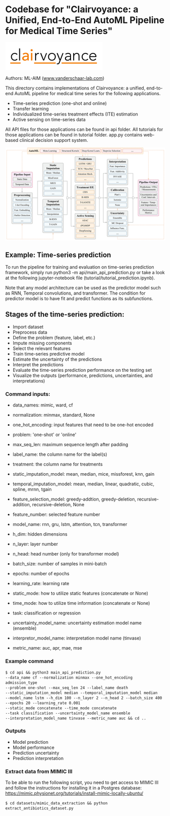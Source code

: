 # Codebase for "Clairvoyance: a Unified, End-to-End AutoML Pipeline for Medical Time Series"

![Clairvoyance Logo](tutorial/figure/clairvoyance_logo.png)

Authors: ML-AIM (www.vanderschaar-lab.com)

This directory contains implementations of Clairvoyance: a unified, end-to-end AutoML 
pipeline for medical time series for the following applications.

-   Time-series prediction (one-shot and online)
-   Transfer learning
-   Individualized time-series treatment effects (ITE) estimation
-   Active sensing on time-series data

All API files for those applications can be found in api folder. 
All tutorials for those applications can be found in tutorial folder.
app.py contains web-based clinical decision support system.

![Block diagram of Clairvoyance](tutorial/figure/clairvoyance_block.png)

## Example: Time-series prediction 

To run the pipeline for training and evaluation on time-series 
prediction framework, simply run python3 -m api/main_api_prediction.py or take a look 
at the following jupyter-notebook file (tutorial/tutorial_prediction.ipynb).

Note that any model architecture can be used as the predictor model such as
RNN, Temporal convolutions, and transformer. The condition for
predictor model is to have fit and predict functions as its subfunctions.

## Stages of the time-series prediction:

-   Import dataset
-   Preprocess data
-   Define the problem (feature, label, etc.)
-   Impute missing components
-   Select the relevant features
-   Train time-series predictive model
-   Estimate the uncertainty of the predictions
-   Interpret the predictions
-   Evaluate the time-series prediction performance on the testing set
-   Visualize the outputs (performance, predictions, uncertainties, and interpretations)

### Command inputs:

-   data_names: mimic, ward, cf    

-   normalization: minmax, standard, None
-   one_hot_encoding: input features that need to be one-hot encoded
-   problem: 'one-shot' or 'online'
-   max_seq_len: maximum sequence length after padding
-   label_name: the column name for the label(s)
-   treatment: the column name for treatments
      
-   static_imputation_model: mean, median, mice, missforest, knn, gain
-   temporal_imputation_model: mean, median, linear, quadratic, cubic, spline, mrnn, tgain
            
-   feature_selection_model: greedy-addtion, greedy-deletion, recursive-addition, recursive-deletion, None
-   feature_number: selected feature number
      
-   model_name: rnn, gru, lstm, attention, tcn, transformer
-   h_dim: hidden dimensions
-   n_layer: layer number
-   n_head: head number (only for transformer model)
-   batch_size: number of samples in mini-batch
-   epochs: number of epochs
-   learning_rate: learning rate
-   static_mode: how to utilize static features (concatenate or None)
-   time_mode: how to utilize time information (concatenate or None)
-   task: classification or regression
      
-   uncertainty_model_name: uncertainty estimation model name (ensemble)
-   interpretor_model_name: interpretation model name (tinvase)
-   metric_name: auc, apr, mae, mse


### Example command

```shell
$ cd api && python3 main_api_prediction.py
--data_name cf --normalization minmax --one_hot_encoding admission_type
--problem one-shot --max_seq_len 24 --label_name death
--static_imputation_model median --temporal_imputation_model median
--model_name lstm --h_dim 100 --n_layer 2 --n_head 2 --batch_size 400
--epochs 20 --learning_rate 0.001 
--static_mode concatenate --time_mode concatenate
--task classification --uncertainty_model_name ensemble
--interpretation_model_name tinvase --metric_name auc && cd ..
```

### Outputs

-   Model prediction
-   Model performance
-   Prediction uncertainty
-   Prediction interpretation

### Extract data from MIMIC III
To be able to run the following script, you need to get access to MIMIC III and follow the instructions for installing it in a Postgres database: https://mimic.physionet.org/tutorials/install-mimic-locally-ubuntu/
```shell
$ cd datasets/mimic_data_extraction && python extract_antibiotics_dataset.py
```
